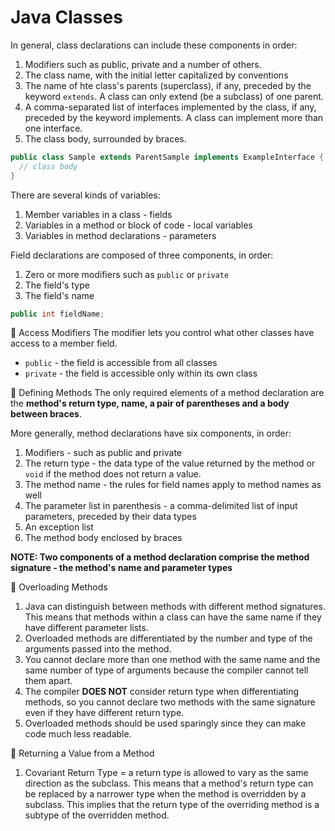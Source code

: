 # Java Classes
In general, class declarations can include these components in order:
1. Modifiers such as public, private and a number of others.
2. The class name, with the initial letter capitalized by conventions
3. The name of hte class's parents (superclass), if any, preceded by the keyword `extends`. A class can only extend (be a subclass) of one parent.
4. A comma-separated list of interfaces implemented by the class, if any, preceded by the keyword implements. A class can implement more than one interface.
5. The class body, surrounded by braces.

```java
public class Sample extends ParentSample implements ExampleInterface {
  // class body
}
```

There are several kinds of variables:
1. Member variables in a class - fields
2. Variables in a method or block of code - local variables
3. Variables in method declarations - parameters

Field declarations are composed of three components, in order:
1. Zero or more modifiers such as `public` or `private`
2. The field's type
3. The field's name

```java
public int fieldName;
```

📌 Access Modifiers
The modifier lets you control what other classes have access to a member field. 
* `public` - the field is accessible from all classes
* `private` - the field is accessible only within its own class

📌 Defining Methods
The only required elements of a method declaration are the **method's return type, name, a pair of parentheses and a body between braces**.

More generally, method declarations have six components, in order:
1. Modifiers - such as public and private
2. The return type - the data type of the value returned by the method or `void` if the method does not return a value.
3. The method name - the rules for field names apply to method names as well
4. The parameter list in parenthesis - a comma-delimited list of input parameters, preceded by their data types
5. An exception list
6. The method body enclosed by braces

**NOTE: Two components of a method declaration comprise the method signature - the method's name and parameter types**

📌 Overloading Methods
1. Java can distinguish between methods with different method signatures. This means that methods within a class can have the same name if they have different parameter lists.
2. Overloaded methods are differentiated by the number and type of the arguments passed into the method.
3. You cannot declare more than one method with the same name and the same number of type of arguments because the compiler cannot tell them apart.
4. The compiler **DOES NOT** consider return type when differentiating methods, so you cannot declare two methods with the same signature even if they have different return type.
5. Overloaded methods should be used sparingly since they can make code much less readable.

📌 Returning a Value from a Method
1. Covariant Return Type = a return type is allowed to vary as the same direction as the subclass. This means that a method's return type can be replaced by a narrower type when the method is overridden by a subclass. This implies that the return type of the overriding method is a subtype of the overridden method.
